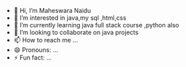 - 👋 Hi, I’m Maheswara Naidu
- 👀 I’m interested in  java,my sql ,html,css
- 🌱 I’m currently learning  java full stack course ,python also
- 💞️ I’m looking to collaborate on java projects
- 📫 How to reach me ...
- 😄 Pronouns: ...
- ⚡ Fun fact: ...

<!---
Maheswara133/Maheswara133 is a ✨ special ✨ repository because its `README.md` (this file) appears on your GitHub profile.
You can click the Preview link to take a look at your changes.
--->
